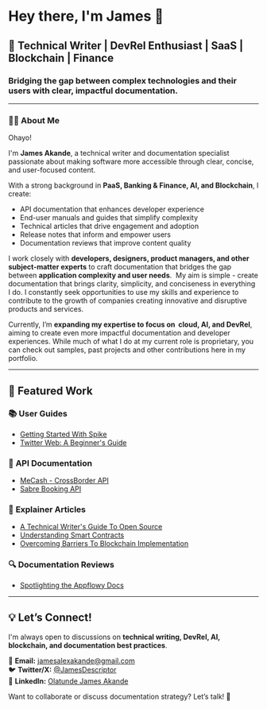 # Hey there, I'm James 👋

## 🚀 Technical Writer | DevRel Enthusiast | SaaS | Blockchain | Finance

### Bridging the gap between complex technologies and their users with clear, impactful documentation.

---

### 👨‍💻 About Me

Ohayo!

I'm **James Akande**, a technical writer and documentation specialist passionate about making software more accessible through clear, concise, and user-focused content.

With a strong background in **PaaS, Banking & Finance, AI, and Blockchain**, I create:

- API documentation that enhances developer experience
- End-user manuals and guides that simplify complexity
- Technical articles that drive engagement and adoption
- Release notes that inform and empower users
- Documentation reviews that improve content quality

I work closely with **developers, designers,  product managers, and other subject-matter experts** to craft documentation that bridges the gap between **application complexity  and user needs**.  My aim is simple - create documentation that brings clarity, simplicity, and conciseness in everything I do. I constantly seek opportunities to use my skills and experience to contribute to the growth of companies creating innovative and disruptive products and services.

Currently, I’m **expanding my expertise to focus on  cloud, AI, and DevRel**, aiming to create even more impactful documentation and developer experiences. While much of what I do at my current role is proprietary, you can check out samples, past projects and other contributions here in my portfolio.

---

## 📌 Featured Work

### 📚 **User Guides**

- [Getting Started With Spike](https://technicallyjames.hashnode.dev/getting-started-with-conversational-e-mail-on-android-with-spike)
- [Twitter Web: A Beginner's Guide](https://github.com/jamesalexakande/Twitter-Web-User-Guide)

### 🚀 **API Documentation**

- [MeCash - CrossBorder API](https://github.com/jamesalexakande/mecash-crossborder-api/blob/main/API_Documentation.md)
- [Sabre Booking API](https://github.com/jamesalexakande/Sabre-Get-Booking-Method/blob/main/API_DOCUMENTATION.md)

### 📝 **Explainer Articles**

- [A Technical Writer's Guide To Open Source](https://technicallyjames.hashnode.dev/writing-for-devs-a-technical-writers-guide-to-open-source)
- [Understanding Smart Contracts](https://docs.google.com/document/d/1o8Wf36b_89-qRJPDewQ-ChtgEcETSMHu/edit#heading=h.o1lwp3za21tv)
- [Overcoming Barriers To Blockchain Implementation](https://docs.google.com/document/d/1bQ8qfeUdgst11fqj_v6GoyDfOMTfrtjN/edit)

### 🔍 **Documentation Reviews**

- [Spotlighting the Appflowy Docs](https://zaycodes-1686045136273.hashnode.dev/spotlighting-the-appflowy-docs)

---

## 💡 Let’s Connect!

I'm always open to discussions on **technical writing, DevRel, AI, blockchain, and documentation best practices**.

📧 **Email:** [jamesalexakande@gmail.com](mailto\:jamesalexakande@gmail.com)\
🐦 **Twitter/X:** [@JamesDescriptor](https://twitter.com/JamesAAkande)\
💼 **LinkedIn:** [Olatunde James Akande](https://linkedin.com/in/olatunde-james-akande/)

Want to collaborate or discuss documentation strategy? Let’s talk! 🚀
